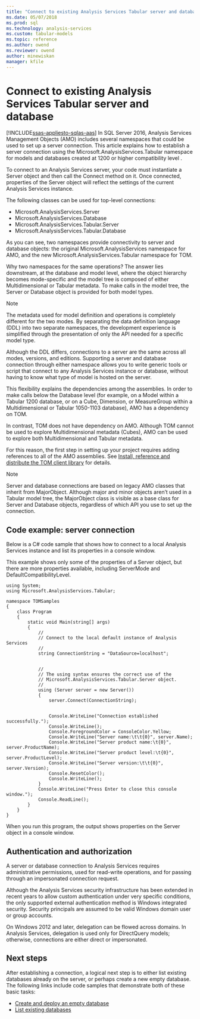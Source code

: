 ```yaml
---
title: "Connect to existing Analysis Services Tabular server and database | Microsoft Docs"
ms.date: 05/07/2018
ms.prod: sql
ms.technology: analysis-services
ms.custom: tabular-models
ms.topic: reference
ms.author: owend
ms.reviewer: owend
author: minewiskan
manager: kfile
---
```

# Connect to existing Analysis Services Tabular server and database
[!INCLUDE[ssas-appliesto-sqlas-aas](../../includes/ssas-appliesto-sqlas-aas.md)]
In SQL Server 2016, Analysis Services Management Objects (AMO) includes several namespaces that could be used to set up a server connection. This article explains how to establish a server connection using the Microsoft.AnalysisServices.Tabular namespace for models and databases created at 1200 or higher compatibility level . 

To connect to an Analysis Services server, your code must instantiate a Server object and then call the Connect method on it. Once connected, properties of the Server object will reflect the settings of the current  Analysis Services instance. 

The following classes can be used for top-level connections: 

* Microsoft.AnalysisServices.Server 
* Microsoft.AnalysisServices.Database 
* Microsoft.AnalysisServices.Tabular.Server 
* Microsoft.AnalysisServices.Tabular.Database 

As you can see, two namespaces provide connectivity to server and database objects:  the original Microsoft.AnalysisServices namespace for AMO, and the new Microsoft.AnalysisServices.Tabular namespace for TOM.

Why two namespaces for the same operations? The answer lies downstream, at the database and model level, where the object hierarchy becomes mode-specific and the model tree is composed of either Multidimensional or Tabular metadata. To make calls in the model tree, the Server or Database object is provided for both model types.

> [!NOTE]  
>  The metadata used for model definition and operations is completely different for the two modes. By separating the data definition language (DDL) into two separate namespaces, the development experience is simplified through the presentation of only the API needed for a specific model type. 

Although the DDL differs, connections to a server are the same across all modes, versions, and editions. Supporting a server and database connection through either namespace allows you to write generic tools or script that connect to any Analysis Services instance or database, without having to know what type of model is hosted on the server.  

This flexibility explains the dependencies among the assemblies. In order to make calls below the Database level (for example, on a Model within a Tabular 1200 database, or on a Cube, Dimension, or MeasureGroup within a Multidimensional or Tabular 1050-1103 database), AMO has a dependency on TOM. 

In contrast, TOM does not have dependency on AMO. Although TOM cannot be used to explore Multidimensional metadata (Cubes), AMO can be used to explore both Multidimensional and Tabular metadata. 

For this reason, the first step in setting up your project requires adding references to all of the AMO assemblies. See [Install, reference and distribute the TOM client library](../../analysis-services/tabular-model-programming-compatibility-level-1200/install-distribute-and-reference-the-tabular-object-model.md) for details. 

> [!NOTE]  
>  Server and database connections are based on legacy AMO classes that inherit from MajorObject. Although major and minor objects aren’t used in a Tabular model tree, the MajorObject class is visible as a base class for Server and Database objects, regardless of which API you use to set up the connection.  

## Code example: server connection 

Below is a C# code sample that shows how to connect to a local Analysis Services instance and list its properties in a console window. 

This example shows only some of the properties of a Server object, but there are more properties available, including ServerMode and DefaultCompatibilityLevel.  

```
using System; 
using Microsoft.AnalysisServices.Tabular; 

namespace TOMSamples 
{ 
    class Program 
    { 
        static void Main(string[] args) 
        { 
            // 
            // Connect to the local default instance of Analysis Services 
            // 
            string ConnectionString = "DataSource=localhost"; 


            // 
            // The using syntax ensures the correct use of the 
            // Microsoft.AnalysisServices.Tabular.Server object. 
            // 
            using (Server server = new Server()) 
            { 
                server.Connect(ConnectionString); 

 
                Console.WriteLine("Connection established successfully."); 
                Console.WriteLine(); 
                Console.ForegroundColor = ConsoleColor.Yellow; 
                Console.WriteLine("Server name:\t\t{0}", server.Name); 
                Console.WriteLine("Server product name:\t{0}", server.ProductName); 
                Console.WriteLine("Server product level:\t{0}", server.ProductLevel); 
                Console.WriteLine("Server version:\t\t{0}", server.Version); 
                Console.ResetColor(); 
                Console.WriteLine(); 
            } 
            Console.WriteLine("Press Enter to close this console window."); 
            Console.ReadLine(); 
        } 
    } 
} 
```
When you run this program, the output shows properties on the Server object in a console window. 

## Authentication and authorization 

A server or database connection to Analysis Services requires administrative permissions, used for read-write operations, and for passing through an impersonated connection request.  

Although the Analysis Services security infrastructure has been extended in recent years to allow custom authentication under very specific conditions, the only supported external authentication method is Windows integrated security. Security principals are assumed to be valid Windows domain user or group accounts.  

On Windows 2012 and later, delegation can be flowed across domains. In Analysis Services, delegation is used only for DirectQuery models; otherwise, connections are either direct or impersonated. 

## Next steps 

After establishing a connection, a logical next step is to either list existing databases already on the server, or perhaps create a new empty database. The following links include code samples that demonstrate both of these basic tasks: 

- [Create and deploy an empty database](../../analysis-services/tabular-model-programming-compatibility-level-1200/create-and-deploy-an-empty-database-analysis-services-amo-tom.md)
- [List existing databases](../../analysis-services/tabular-model-programming-compatibility-level-1200/list-existing-databases-on-a-tabular-server-analysis-services-amo-tom.md)
